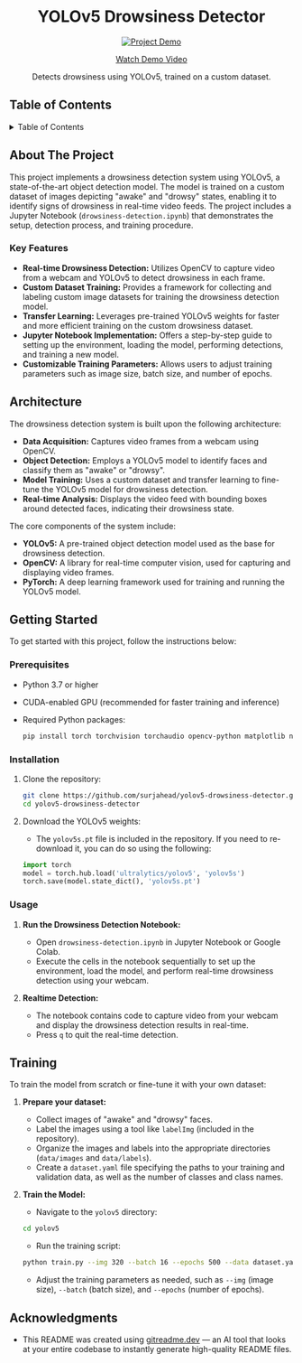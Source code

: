 <div align="center">

<h1 align="center">YOLOv5 Drowsiness Detector</h1>

<div align="center">
  <a href="https://example.com">
    <img src="drowsiness-detector.mp4" alt="Project Demo">
    <p>Watch Demo Video</p>
  </a>
</div>

  <p align="center">
    Detects drowsiness using YOLOv5, trained on a custom dataset.
    <br />
  </p>
</div>

## Table of Contents

<details>
  <summary>Table of Contents</summary>
  <ol>
    <li>
      <a href="#about-the-project">About The Project</a>
      <ul>
        <li><a href="#key-features">Key Features</a></li>
      </ul>
    </li>
    <li><a href="#architecture">Architecture</a></li>
    <li>
      <a href="#getting-started">Getting Started</a>
      <ul>
        <li><a href="#prerequisites">Prerequisites</a></li>
        <li><a href="#installation">Installation</a></li>
        <li><a href="#usage">Usage</a></li>
      </ul>
    </li>
    <li><a href="#training">Training</a></li>
    <li><a href="#acknowledgments">Acknowledgments</a></li>
  </ol>
</details>

## About The Project

This project implements a drowsiness detection system using YOLOv5, a state-of-the-art object detection model. The model is trained on a custom dataset of images depicting "awake" and "drowsy" states, enabling it to identify signs of drowsiness in real-time video feeds. The project includes a Jupyter Notebook (`drowsiness-detection.ipynb`) that demonstrates the setup, detection process, and training procedure.

### Key Features

*   **Real-time Drowsiness Detection:** Utilizes OpenCV to capture video from a webcam and YOLOv5 to detect drowsiness in each frame.
*   **Custom Dataset Training:** Provides a framework for collecting and labeling custom image datasets for training the drowsiness detection model.
*   **Transfer Learning:** Leverages pre-trained YOLOv5 weights for faster and more efficient training on the custom drowsiness dataset.
*   **Jupyter Notebook Implementation:** Offers a step-by-step guide to setting up the environment, loading the model, performing detections, and training a new model.
*   **Customizable Training Parameters:** Allows users to adjust training parameters such as image size, batch size, and number of epochs.

## Architecture

The drowsiness detection system is built upon the following architecture:

*   **Data Acquisition:** Captures video frames from a webcam using OpenCV.
*   **Object Detection:** Employs a YOLOv5 model to identify faces and classify them as "awake" or "drowsy".
*   **Model Training:** Uses a custom dataset and transfer learning to fine-tune the YOLOv5 model for drowsiness detection.
*   **Real-time Analysis:** Displays the video feed with bounding boxes around detected faces, indicating their drowsiness state.

The core components of the system include:

*   **YOLOv5:** A pre-trained object detection model used as the base for drowsiness detection.
*   **OpenCV:** A library for real-time computer vision, used for capturing and displaying video frames.
*   **PyTorch:** A deep learning framework used for training and running the YOLOv5 model.

## Getting Started

To get started with this project, follow the instructions below:

### Prerequisites

*   Python 3.7 or higher
*   CUDA-enabled GPU (recommended for faster training and inference)
*   Required Python packages:

    ```sh
    pip install torch torchvision torchaudio opencv-python matplotlib numpy
    ```

### Installation

1.  Clone the repository:

    ```sh
    git clone https://github.com/surjahead/yolov5-drowsiness-detector.git
    cd yolov5-drowsiness-detector
    ```

2.  Download the YOLOv5 weights:

    *   The `yolov5s.pt` file is included in the repository. If you need to re-download it, you can do so using the following:
    ```python
    import torch
    model = torch.hub.load('ultralytics/yolov5', 'yolov5s')
    torch.save(model.state_dict(), 'yolov5s.pt')
    ```

### Usage

1.  **Run the Drowsiness Detection Notebook:**

    *   Open `drowsiness-detection.ipynb` in Jupyter Notebook or Google Colab.
    *   Execute the cells in the notebook sequentially to set up the environment, load the model, and perform real-time drowsiness detection using your webcam.

2.  **Realtime Detection:**

    *   The notebook contains code to capture video from your webcam and display the drowsiness detection results in real-time.
    *   Press `q` to quit the real-time detection.

## Training

To train the model from scratch or fine-tune it with your own dataset:

1.  **Prepare your dataset:**

    *   Collect images of "awake" and "drowsy" faces.
    *   Label the images using a tool like `labelImg` (included in the repository).
    *   Organize the images and labels into the appropriate directories (`data/images` and `data/labels`).
    *   Create a `dataset.yaml` file specifying the paths to your training and validation data, as well as the number of classes and class names.

2.  **Train the Model:**

    *   Navigate to the `yolov5` directory:
    ```sh
    cd yolov5
    ```
    *   Run the training script:
    ```sh
    python train.py --img 320 --batch 16 --epochs 500 --data dataset.yaml --weights yolov5s.pt
    ```
    *   Adjust the training parameters as needed, such as `--img` (image size), `--batch` (batch size), and `--epochs` (number of epochs).

## Acknowledgments

- This README was created using [gitreadme.dev](https://gitreadme.dev) — an AI tool that looks at your entire codebase to instantly generate high-quality README files.
